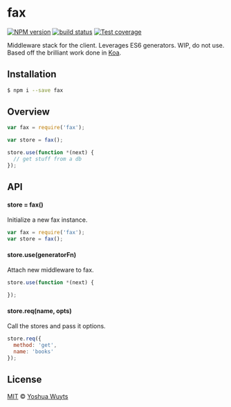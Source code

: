 # fax
[![NPM version][npm-image]][npm-url]
[![build status][travis-image]][travis-url]
[![Test coverage][coveralls-image]][coveralls-url]

Middleware stack for the client. Leverages ES6 generators. WIP, do not use.
Based off the brilliant work done in [Koa](koajs.com).


## Installation
```bash
$ npm i --save fax
```

## Overview
```js
var fax = require('fax');

var store = fax();

store.use(function *(next) {
  // get stuff from a db
});

```

## API
#### store = fax()
Initialize a new fax instance.
```js
var fax = require('fax');
var store = fax();
```

#### store.use(generatorFn)
Attach new middleware to fax.
```js
store.use(function *(next) {

});
```

#### store.req(name, opts)
Call the stores and pass it options.
```js
store.req({
  method: 'get',
  name: 'books'
});
```

## License
[MIT](https://tldrlegal.com/license/mit-license) ©
[Yoshua Wuyts](yoshuawuyts.com)

[npm-image]: https://img.shields.io/npm/v/fax.svg?style=flat-square
[npm-url]: https://npmjs.org/package/fax
[travis-image]: https://img.shields.io/travis/yoshuawuyts/fax.svg?style=flat-square
[travis-url]: https://travis-ci.org/yoshuawuyts/fax
[coveralls-image]: https://img.shields.io/coveralls/yoshuawuyts/fax.svg?style=flat-square
[coveralls-url]: https://coveralls.io/r/yoshuawuyts/fax?branch=master
